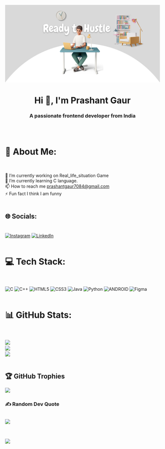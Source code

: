 ![](https://raw.githubusercontent.com/Padmapiyush/Padmapiyush/main/Motivation%20March%20Banner%20(2)%20(1).png)

<h1 align="center">Hi 👋, I'm Prashant Gaur</h1>
<h3 align="center">A passionate frontend developer from India</h3>

<br/><br/>
# 💫 About Me:
<br/><br/>
🔭 I’m currently working on Real_life_situation Game<br>🌱 I’m currently learning C language.<br>📫 How to reach me prashantgaur7084@gmail.com<br>⚡ Fun fact I think I am funny
<br/><br/>

## 🌐 Socials:<br/><br/>
[![Instagram](https://img.shields.io/badge/Instagram-%23E4405F.svg?logo=Instagram&logoColor=white)](https://instagram.com/prashantgaur2022) [![LinkedIn](https://img.shields.io/badge/LinkedIn-%230077B5.svg?logo=linkedin&logoColor=white)](https://linkedin.com/in/https://www.linkedin.com/in/prashant-gaur-99a990251 ) 
<br/><br/>
# 💻 Tech Stack:<br/><br/>
![C](https://img.shields.io/badge/c-%2300599C.svg?style=for-the-badge&logo=c&logoColor=white) ![C++](https://img.shields.io/badge/c++-%2300599C.svg?style=for-the-badge&logo=c%2B%2B&logoColor=white) ![HTML5](https://img.shields.io/badge/html5-%23E34F26.svg?style=for-the-badge&logo=html5&logoColor=white) ![CSS3](https://img.shields.io/badge/css3-%231572B6.svg?style=for-the-badge&logo=css3&logoColor=white) ![Java](https://img.shields.io/badge/java-%23ED8B00.svg?style=for-the-badge&logo=java&logoColor=white) ![Python](https://img.shields.io/badge/python-3670A0?style=for-the-badge&logo=python&logoColor=ffdd54) ![ANDROID](https://img.shields.io/badge/android-%2320232a.svg?style=for-the-badge&logo=android&logoColor=%a4c639) 	![Figma](https://img.shields.io/badge/figma-%23F24E1E.svg?style=for-the-badge&logo=figma&logoColor=white)
<br/><br/>
# 📊 GitHub Stats:
<br/><br/>
![](https://github-readme-stats.vercel.app/api?username=PrashantGaur32&theme=slateorange&hide_border=false&include_all_commits=false&count_private=false)<br/>
![](https://github-readme-streak-stats.herokuapp.com/?user=PrashantGaur32&theme=slateorange&hide_border=false)<br/>
![](https://github-readme-stats.vercel.app/api/top-langs/?username=PrashantGaur32&theme=slateorange&hide_border=false&include_all_commits=false&count_private=false&layout=compact)
<br/><br/>
## 🏆 GitHub Trophies
![](https://github-profile-trophy.vercel.app/?username=PrashantGaur32&theme=radical&no-frame=false&no-bg=true&margin-w=4)
<br/>
### ✍️ Random Dev Quote
![](https://quotes-github-readme.vercel.app/api?type=horizontal&theme=tokyonight)
<br/><br/>
---
[![](https://visitcount.itsvg.in/api?id=PrashantGaur32&icon=0&color=0)](https://visitcount.itsvg.in)

<!-- Proudly created with GPRM ( https://gprm.itsvg.in ) -->

